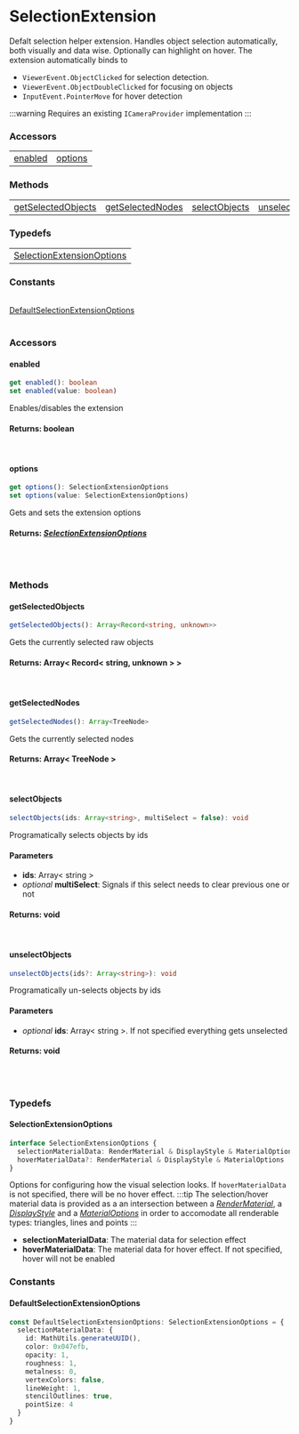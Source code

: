 # SelectionExtension

Defalt selection helper extension. Handles object selection automatically, both visually and data wise. Optionally can highlight on hover.
The extension automatically binds to
- `ViewerEvent.ObjectClicked` for selection detection. 
- `ViewerEvent.ObjectDoubleClicked` for focusing on objects
- `InputEvent.PointerMove` for hover detection

:::warning
Requires an existing `ICameraProvider` implementation
:::
### <h3>Accessors</h3>
|  	|   |
|---    |--- 
| [enabled](/viewer/selection-extension-api.md#enabled) |[options](/viewer/selection-extension-api.md#options) 


### <h3>Methods</h3>
|  	| 	|   |   |
|---	|---    |---	|---
| [getSelectedObjects](/viewer/selection-extension-api.md#getselectedobjects) | [getSelectedNodes](viewer/selection-extension-api.md#getselectednodes) | [selectObjects](/viewer/selection-extension-api.md#selectobjects) | [unselectObjects](/viewer/selection-extension-api.md#unselectobjects)

### <h3>Typedefs</h3>
|  	| 
|---
| [SelectionExtensionOptions](/viewer/selection-extension-api.md#selectionextensionoptions) 


### <h3>Constants</h3>
|  	| 	
|---	
[DefaultSelectionExtensionOptions](/viewer/speckle-renderer-api.md#defaultselectionextensionoptions)
<br><br>


### <h3>Accessors</h3>

#### <b>enabled</b>
```ts
get enabled(): boolean
set enabled(value: boolean)
```
Enables/disables the extension

#### Returns: boolean

<br>

#### <b>options</b>
```ts
get options(): SelectionExtensionOptions
set options(value: SelectionExtensionOptions)
```
Gets and sets the extension options
#### Returns: [*SelectionExtensionOptions*](/viewer/selection-extension-api.md#selectionextensionoptions)

<br>
<br>

### <h3>Methods</h3>
#### <b>getSelectedObjects</b>
```ts
getSelectedObjects(): Array<Record<string, unknown>>
```
Gets the currently selected raw objects

#### Returns: Array< Record< string, unknown > >


<br>

#### <b>getSelectedNodes</b>
```ts
getSelectedNodes(): Array<TreeNode>
```
Gets the currently selected nodes

#### Returns: Array< TreeNode >

<br>

#### <b>selectObjects</b>
```ts
selectObjects(ids: Array<string>, multiSelect = false): void
```
Programatically selects objects by ids
#### Parameters
- **ids**: Array< string >
- *optional* **multiSelect**: Signals if this select needs to clear previous one or not

#### Returns: void

<br>

#### <b>unselectObjects</b>
```ts
unselectObjects(ids?: Array<string>): void
```
Programatically un-selects objects by ids
#### Parameters
- *optional* **ids**: Array< string >. If not specified everything gets unselected 

#### Returns: void

<br>
<br>

### <h3>Typedefs</h3>

#### <b>SelectionExtensionOptions</b>

```ts
interface SelectionExtensionOptions {
  selectionMaterialData: RenderMaterial & DisplayStyle & MaterialOptions
  hoverMaterialData?: RenderMaterial & DisplayStyle & MaterialOptions
}
```
Options for configuring how the visual selection looks. If `hoverMaterialData` is not specified, there will be no hover effect.
:::tip
The selection/hover material data is provided as a an intersection between a [*RenderMaterial*](/viewer/speckle-material-api.md#rendermaterial), a [*DisplayStyle*](/viewer/speckle-material-api.md#displaystyle) and a [*MaterialOptions*](/viewer/speckle-material-api.md#materialoptions) in order to accomodate all renderable types: triangles, lines and points
::: 
- **selectionMaterialData**: The material data for selection effect
- **hoverMaterialData**: The material data for hover effect. If not specified, hover will not be enabled

### <h3>Constants</h3>

#### <b>DefaultSelectionExtensionOptions</b>
```ts
const DefaultSelectionExtensionOptions: SelectionExtensionOptions = {
  selectionMaterialData: {
    id: MathUtils.generateUUID(),
    color: 0x047efb,
    opacity: 1,
    roughness: 1,
    metalness: 0,
    vertexColors: false,
    lineWeight: 1,
    stencilOutlines: true,
    pointSize: 4
  }
}
```